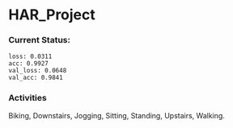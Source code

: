 # HAR_Project

### Current Status:

```
loss: 0.0311
acc: 0.9927
val_loss: 0.0648
val_acc: 0.9841
```

### Activities
Biking, Downstairs, Jogging, Sitting, Standing, Upstairs, Walking.